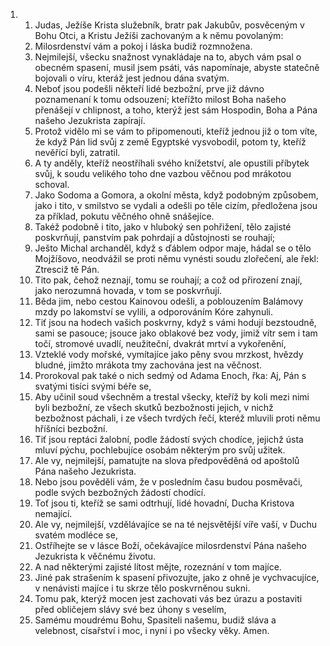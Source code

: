 <ol>
  <li>
    <ol>
      <li>Judas, Ježíše Krista služebník, bratr pak Jakubův, posvěceným v Bohu Otci, a Kristu Ježíši zachovaným a k němu povolaným:</li>
      <li>Milosrdenství vám a pokoj i láska budiž rozmnožena.</li>
      <li>Nejmilejší, všecku snažnost vynakládaje na to, abych vám psal o obecném spasení, musil jsem psáti, vás napomínaje, abyste statečně bojovali o víru, kteráž jest jednou dána svatým.</li>
      <li>Neboť jsou podešli někteří lidé bezbožní, prve již dávno poznamenaní k tomu odsouzení; kteřížto milost Boha našeho přenášejí v chlipnost, a toho, kterýž jest sám Hospodin, Boha a Pána našeho Jezukrista zapírají.</li>
      <li>Protož vidělo mi se vám to připomenouti, kteříž jednou již o tom víte, že když Pán lid svůj z země Egyptské vysvobodil, potom ty, kteříž nevěřící byli, zatratil.</li>
      <li>A ty anděly, kteříž neostříhali svého knížetství, ale opustili příbytek svůj, k soudu velikého toho dne vazbou věčnou pod mrákotou schoval.</li>
      <li>Jako Sodoma a Gomora, a okolní města, když podobným způsobem, jako i tito, v smilstvo se vydali a odešli po těle cizím, předložena jsou za příklad, pokutu věčného ohně snášejíce.</li>
      <li>Takéž podobně i tito, jako v hluboký sen pohřižení, tělo zajisté poskvrňují, panstvím pak pohrdají a důstojnosti se rouhají;</li>
      <li>Ješto Michal archanděl, když s ďáblem odpor maje, hádal se o tělo Mojžíšovo, neodvážil se proti němu vynésti soudu zlořečení, ale řekl: Ztresciž tě Pán.</li>
      <li>Tito pak, čehož neznají, tomu se rouhají; a což od přirození znají, jako nerozumná hovada, v tom se poskvrňují.</li>
      <li>Běda jim, nebo cestou Kainovou odešli, a poblouzením Balámovy mzdy po lakomství se vylili, a odporováním Kóre zahynuli.</li>
      <li>Tiť jsou na hodech vašich poskvrny, když s vámi hodují bezstoudně, sami se pasouce; jsouce jako oblakové bez vody, jimiž vítr sem i tam točí, stromové uvadlí, neužiteční, dvakrát mrtví a vykořenění,</li>
      <li>Vzteklé vody mořské, vymítajíce jako pěny svou mrzkost, hvězdy bludné, jimžto mrákota tmy zachována jest na věčnost.</li>
      <li>Prorokoval pak také o nich sedmý od Adama Enoch, řka: Aj, Pán s svatými tisíci svými béře se,</li>
      <li>Aby učinil soud všechněm a trestal všecky, kteříž by koli mezi nimi byli bezbožní, ze všech skutků bezbožnosti jejich, v nichž bezbožnost páchali, i ze všech tvrdých řečí, kteréž mluvili proti němu hříšníci bezbožní.</li>
      <li>Tiť jsou reptáci žalobní, podle žádostí svých chodíce, jejichž ústa mluví pýchu, pochlebujíce osobám některým pro svůj užitek.</li>
      <li>Ale vy, nejmilejší, pamatujte na slova předpověděná od apoštolů Pána našeho Jezukrista.</li>
      <li>Nebo jsou pověděli vám, že v posledním času budou posměvači, podle svých bezbožných žádostí chodící.</li>
      <li>Toť jsou ti, kteříž se sami odtrhují, lidé hovadní, Ducha Kristova nemající.</li>
      <li>Ale vy, nejmilejší, vzdělávajíce se na té nejsvětější víře vaší, v Duchu svatém modléce se,</li>
      <li>Ostříhejte se v lásce Boží, očekávajíce milosrdenství Pána našeho Jezukrista k věčnému životu.</li>
      <li>A nad některými zajisté lítost mějte, rozeznání v tom majíce.</li>
      <li>Jiné pak strašením k spasení přivozujte, jako z ohně je vychvacujíce, v nenávisti majíce i tu skrze tělo poskvrněnou sukni.</li>
      <li>Tomu pak, kterýž mocen jest zachovati vás bez úrazu a postaviti před obličejem slávy své bez úhony s veselím,</li>
      <li>Samému moudrému Bohu, Spasiteli našemu, budiž sláva a velebnost, císařství i moc, i nyní i po všecky věky. Amen.</li>
    </ol>
  </li>
</ol>
